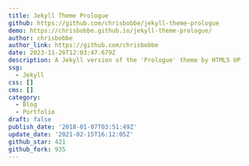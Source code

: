 ```yaml
---
title: Jekyll Theme Prologue
github: https://github.com/chrisbobbe/jekyll-theme-prologue
demo: https://chrisbobbe.github.io/jekyll-theme-prologue/
author: chrisbobbe
author_link: https://github.com/chrisbobbe
date: 2023-11-26T12:03:47.679Z
description: A Jekyll version of the 'Prologue' theme by HTML5 UP
ssg:
  - Jekyll
css: []
cms: []
category:
  - Blog
  - Portfolio
draft: false
publish_date: '2018-01-07T03:51:49Z'
update_date: '2021-02-15T16:12:05Z'
github_star: 421
github_fork: 935
---
```

